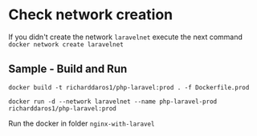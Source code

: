 # Check network creation 

If you didn't create the network ``laravelnet`` execute the next command ``docker network create laravelnet`` 

## Sample - Build and Run

```
docker build -t richarddaros1/php-laravel:prod . -f Dockerfile.prod

docker run -d --network laravelnet --name php-laravel-prod richarddaros1/php-laravel:prod 
```

Run the docker in folder ``nginx-with-laravel``

